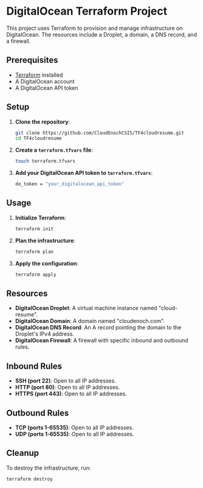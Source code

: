 # DigitalOcean Terraform Project

This project uses Terraform to provision and manage infrastructure on DigitalOcean. The resources include a Droplet, a domain, a DNS record, and a firewall.

## Prerequisites

- [Terraform](https://www.terraform.io/downloads.html) installed
- A DigitalOcean account
- A DigitalOcean API token

## Setup

1. **Clone the repository**:
    ```sh
    git clone https://github.com/CloudEnochCSIS/TF4cloudresume.git
    cd TF4cloudresume
    ```

2. **Create a `terraform.tfvars` file**:
    ```sh
    touch terraform.tfvars
    ```

3. **Add your DigitalOcean API token to `terraform.tfvars`**:
    ```sh
    do_token = "your_digitalocean_api_token"
    ```

## Usage

1. **Initialize Terraform**:
    ```sh
    terraform init
    ```

2. **Plan the infrastructure**:
    ```sh
    terraform plan
    ```

3. **Apply the configuration**:
    ```sh
    terraform apply
    ```

## Resources

- **DigitalOcean Droplet**: A virtual machine instance named "cloud-resume".
- **DigitalOcean Domain**: A domain named "cloudenoch.com".
- **DigitalOcean DNS Record**: An A record pointing the domain to the Droplet's IPv4 address.
- **DigitalOcean Firewall**: A firewall with specific inbound and outbound rules.

## Inbound Rules

- **SSH (port 22)**: Open to all IP addresses.
- **HTTP (port 80)**: Open to all IP addresses.
- **HTTPS (port 443)**: Open to all IP addresses.

## Outbound Rules

- **TCP (ports 1-65535)**: Open to all IP addresses.
- **UDP (ports 1-65535)**: Open to all IP addresses.

## Cleanup

To destroy the infrastructure, run:
```sh
terraform destroy
